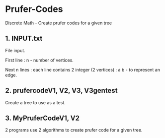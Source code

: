# Prufer-Codes
Discrete Math - Create prufer codes for a given tree
## 1. INPUT.txt

  File input.
	
  First line : n - number of vertices.
	
  Next n lines : each line contains 2 integer (2 vertices) : a b - to represent an edge.
  
## 2. prufercodeV1, V2, V3, V3gentest

  Create a tree to use as a test.
 
## 3. MyPruferCodeV1, V2

  2 programs use 2 algorithms to create prufer code for a given tree.
